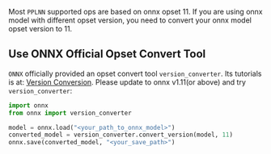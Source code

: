 Most `PPLNN` supported ops are based on onnx opset 11. If you are using onnx model with different opset version, you need to convert your onnx model opset version to 11.

## Use ONNX Official Opset Convert Tool

`ONNX` officially provided an opset convert tool `version_converter`. Its tutorials is at: [Version Conversion](https://github.com/onnx/tutorials/blob/master/tutorials/VersionConversion.md). Please update to onnx v1.11(or above) and try `version_converter`:

```Python
import onnx
from onnx import version_converter

model = onnx.load("<your_path_to_onnx_model>")
converted_model = version_converter.convert_version(model, 11)
onnx.save(converted_model, "<your_save_path>")
```
